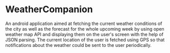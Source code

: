 # WeatherCompanion

An android application aimed at fetching the current weather conditions of the city as well as the forecast for the whole upcoming week by using open weather map API and displaying them
on the user's screen with the help of JSON parsing. The current location of the user is fetched using GPS so that notifications about the weather could be sent to
the user periodically.
